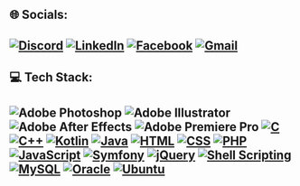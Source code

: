 🌐 Socials: 
---
 [![Discord](https://img.shields.io/badge/Discord-%237289DA.svg?logo=discord&logoColor=white)](htttps://discord.gg/medoussema) [![LinkedIn](https://img.shields.io/badge/LinkedIn-%230077B5.svg?logo=linkedin&logoColor=white)](https://linkedin.com/in/oussema-boussida) [![Facebook](https://img.shields.io/badge/Facebook-%231877F2.svg?logo=facebook&logoColor=white)](https://www.facebook.com/oussema.boussida.3) [![Gmail](https://img.shields.io/badge/Gmail-%23D14836.svg?logo=gmail&logoColor=white)](mailto:medoussemaboussida@gmail.com)
---
💻 Tech Stack:
---
![Adobe Photoshop](https://img.shields.io/badge/adobe%20photoshop-%2331A8FF.svg?style=for-the-badge&logo=adobephotoshop&logoColor=white)
![Adobe Illustrator](https://img.shields.io/badge/Adobe%20Illustrator-%23FF9A00.svg?style=for-the-badge&logo=adobe-illustrator&logoColor=white)
![Adobe After Effects](https://img.shields.io/badge/Adobe%20After%20Effects-purple.svg?style=for-the-badge&logo=adobe-after-effects&logoColor=white)
![Adobe Premiere Pro](https://img.shields.io/badge/Adobe%20Premiere%20Pro-%230076D6.svg?style=for-the-badge&logo=adobe-premiere-pro&logoColor=white)
[![C](https://img.shields.io/badge/C-blue?style=for-the-badge&logo=c)](https://en.wikipedia.org/wiki/C_(programming_language))
[![C++](https://img.shields.io/badge/C%2B%2B-blue?style=for-the-badge&logo=c%2B%2B)](https://en.wikipedia.org/wiki/C%2B%2B)
[![Kotlin](https://img.shields.io/badge/Kotlin-orange?style=for-the-badge&logo=kotlin)](https://kotlinlang.org/)
[![Java](https://img.shields.io/badge/Java-orange?style=for-the-badge&logo=java)](https://www.oracle.com/java/)
[![HTML](https://img.shields.io/badge/HTML-orange?style=for-the-badge&logo=html5)](https://developer.mozilla.org/en-US/docs/Web/HTML)
[![CSS](https://img.shields.io/badge/CSS-blue?style=for-the-badge&logo=css3)](https://developer.mozilla.org/en-US/docs/Web/CSS)
[![PHP](https://img.shields.io/badge/PHP-blue?style=for-the-badge&logo=php)](https://www.php.net/)
[![JavaScript](https://img.shields.io/badge/JavaScript-grey?style=for-the-badge&logo=javascript)](https://developer.mozilla.org/en-US/docs/Web/JavaScript)
[![Symfony](https://img.shields.io/badge/Symfony-black?style=for-the-badge&logo=symfony)](https://symfony.com/)
[![jQuery](https://img.shields.io/badge/jQuery-blue?style=for-the-badge&logo=jquery)](https://jquery.com/)
[![Shell Scripting](https://img.shields.io/badge/Shell%20Scripting-black?style=for-the-badge&logo=gnu-bash)](https://en.wikipedia.org/wiki/Shell_script)
[![MySQL](https://img.shields.io/badge/MySQL-red?style=for-the-badge&logo=mysql)](https://www.mysql.com/)
[![Oracle](https://img.shields.io/badge/Oracle-red?style=for-the-badge&logo=oracle)](https://www.oracle.com/database/)
[![Ubuntu](https://img.shields.io/badge/Ubuntu-orange?style=for-the-badge&logo=ubuntu)](https://ubuntu.com/)
---
